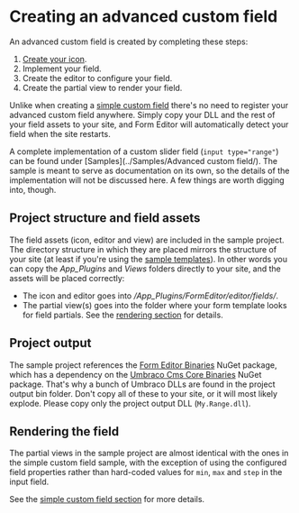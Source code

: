 # Creating an advanced custom field
An advanced custom field is created by completing these steps:
1. [Create your icon](extend.md).
2. Implement your field.
3. Create the editor to configure your field.
4. Create the partial view to render your field.

Unlike when creating a [simple custom field](extend_field_simple.md) there's no need to register your advanced custom field anywhere. Simply copy your DLL and the rest of your field assets to your site, and Form Editor will automatically detect your field when the site restarts.

A complete implementation of a custom slider field (`input type="range"`) can be found under [Samples](../Samples/Advanced custom field/). The sample is meant to serve as documentation on its own, so the details of the implementation will not be discussed here. A few things are worth digging into, though.

## Project structure and field assets
The field assets (icon, editor and view) are included in the sample project. The directory structure in which they are placed mirrors the structure of your site (at least if you're using the [sample templates](../Source/Umbraco/Views/)). In other words you can copy the *App_Plugins* and *Views* folders directly to your site, and the assets will be placed correctly:
* The icon and editor goes into */App_Plugins/FormEditor/editor/fields/*.
* The partial view(s) goes into the folder where your form template looks for field partials. See the [rendering section](render.md) for details.

## Project output
The sample project references the [Form Editor Binaries](https://www.nuget.org/packages/FormEditor.Binaries/) NuGet package, which has a dependency on the [Umbraco Cms Core Binaries](https://www.nuget.org/packages/UmbracoCms.Core/) NuGet package. That's why a bunch of Umbraco DLLs are found in the project output bin folder. Don't copy all of these to your site, or it will most likely explode. Please copy only the project output DLL (`My.Range.dll`).

## Rendering the field
The partial views in the sample project are almost identical with the ones in the simple custom field sample, with the exception of using the configured field properties rather than hard-coded values for `min`, `max` and `step` in the input field.

See the [simple custom field section](extend_field_simple.md) for more details.
